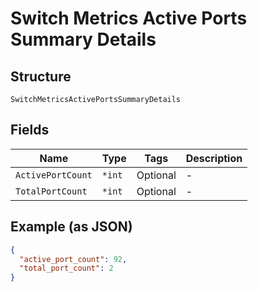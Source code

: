 
# Switch Metrics Active Ports Summary Details

## Structure

`SwitchMetricsActivePortsSummaryDetails`

## Fields

| Name | Type | Tags | Description |
|  --- | --- | --- | --- |
| `ActivePortCount` | `*int` | Optional | - |
| `TotalPortCount` | `*int` | Optional | - |

## Example (as JSON)

```json
{
  "active_port_count": 92,
  "total_port_count": 2
}
```

